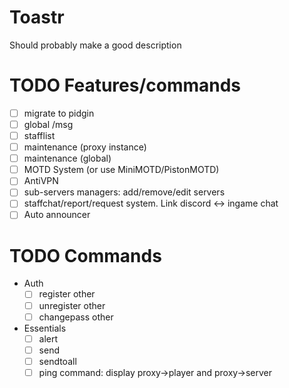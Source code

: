 # Toastr
Should probably make a good description

# TODO Features/commands
 * [ ] migrate to pidgin
 * [ ] global /msg
 * [ ] stafflist
 * [ ] maintenance (proxy instance)
 * [ ] maintenance (global)
 * [ ] MOTD System (or use MiniMOTD/PistonMOTD)
 * [ ] AntiVPN
 * [ ] sub-servers managers: add/remove/edit servers
 * [ ] staffchat/report/request system. Link discord <-> ingame chat
 * [ ] Auto announcer
 
# TODO Commands
 * Auth
    * [ ] register other
    * [ ] unregister other
    * [ ] changepass other

 * Essentials
    * [ ] alert
    * [ ] send
    * [ ] sendtoall
    * [ ] ping command: display proxy->player and proxy->server